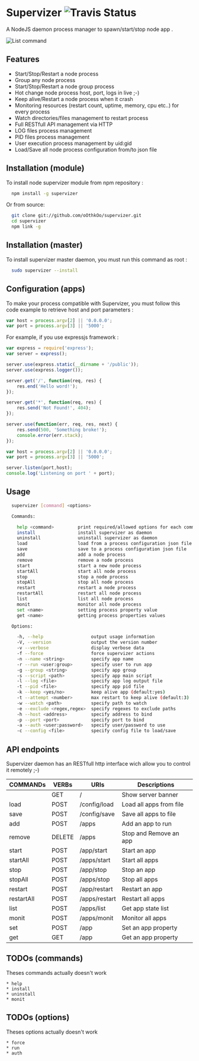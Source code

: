 Supervizer ![Travis Status](https://travis-ci.org/oOthkOo/supervizer.png)
========================
A NodeJS daemon process manager to spawn/start/stop node app .

![List command](https://raw.github.com/oOthkOo/supervizer/master/screenshots/supervizer-list.png)

Features
-----
 * Start/Stop/Restart a node process
 * Group any node process
 * Start/Stop/Restart a node group process
 * Hot change node process host, port, logs in live ;-)
 * Keep alive/Restart a node process when it crash
 * Monitoring resources (restart count, uptime, memory, cpu etc..) for every process
 * Watch directories/files management to restart process
 * Full RESTfull API management via HTTP
 * LOG files process management
 * PID files process management
 * User execution process management by uid:gid
 * Load/Save all node process configuration from/to json file
 
Installation (module)
-----
To install node supervizer module from npm repository :
``` sh
  npm install -g supervizer
```
Or from source:
``` sh
  git clone git://github.com/oOthkOo/supervizer.git 
  cd supervizer
  npm link -g
```

Installation (master)
-----
To install supervizer master daemon, you must run this command as root :
``` sh
  sudo supervizer --install
```

Configuration (apps)
-----
To make your process compatible with Supervizer, you must follow this code example to retrieve host and port parameters :
``` js
var host = process.argv[2] || '0.0.0.0';
var port = process.argv[3] || '5000';
```
For example, if you use expressjs framework :
``` js
var express = require('express');
var server = express();

server.use(express.static(__dirname + '/public'));
server.use(express.logger());

server.get('/', function(req, res) {  	
	res.end('Hello word!');
});

server.get('*', function(req, res) {
  	res.send('Not Found!', 404);
});

server.use(function(err, req, res, next) {  	
  	res.send(500, 'Something broke!');
	console.error(err.stack);
});

var host = process.argv[2] || '0.0.0.0';
var port = process.argv[3] || '5000';

server.listen(port,host);
console.log('Listening on port ' + port);
```

Usage
-----
``` sh
  supervizer [command] <options>

  Commands:

    help <command>         print required/allowed options for each command.
    install                install supervizer as daemon
    uninstall              uninstall supervizer as daemon
    load                   load from a process configuration json file
    save                   save to a process configuration json file
    add                    add a node process
    remove                 remove a node process
    start                  start a new node process
    startAll               start all node process
    stop                   stop a node process
    stopAll                stop all node process
    restart                restart a node process
    restartAll             restart all node process
    list                   list all node process
    monit                  monitor all node process
    set <name>             setting process property value
    get <name>             getting process properties values

  Options:

    -h, --help                  output usage information
    -V, --version               output the version number
    -v --verbose                display verbose data
    -f --force                  force supervizer actions
    -n --name <string>          specify app name
    -r --run <user:group>       specify user to run app
    -g --group <string>         specify app group
    -s --script <path>          specify app main script
    -l --log <file>             specify app log output file
    -t --pid <file>             specify app pid file
    -k --keep <yes/no>          keep alive app (default:yes)
    -t --attempt <number>       max restart to keep alive (default:3)
    -w --watch <path>           specify path to watch
    -e --exclude <regex,regex>  specify regexes to exclude paths
    -h --host <address>         specify address to bind
    -p --port <port>            specify port to bind
    -a --auth <user:password>   specify user/password to use
    -c --config <file>          specify config file to load/save
```

API endpoints
-----
Supervizer daemon has an RESTfull http interface wich allow you to control it remotely ;-)

| COMMANDs        | VERBs       | URIs            | Descriptions                      |
| ----------------|-------------|-----------------|-----------------------------------|   						
|				          | GET   		  | /		            | Show server banner                |
| load		        |	POST	 	    | /config/load		| Load all apps from file           |
| save		        |	POST	    	| /config/save		| Save all apps to file             |
| add		          |	POST		    | /apps				    | Add an app to run                 |
| remove	        |	DELETE	    |	/apps				    | Stop and Remove an app            |
| start		        | POST		    | /app/start			| Start an app                      |
| startAll        |	POST		    | /apps/start		  | Start all apps                    |
| stop            |	POST		    | /app/stop		    | Stop an app                       |
| stopAll		      | POST		    | /apps/stop			| Stop all apps                     |
| restart		      | POST	     	| /app/restart	  | Restart an app                    |
| restartAll	    | POST	    	| /apps/restart	  | Restart all apps                  |
| list			      | POST	    	| /apps/list		  |	Get app state list                |
| monit		        | POST		    | /apps/monit     |	Monitor all apps                  |
| set			        | POST		    | /app			      |	Set an app property		            |	
| get			        | GET		    | /app			      |	Get an app property

TODOs (commands)
-----
Theses commands actually doesn't work
     
    * help
    * install
    * uninstall           
	* monit
	
 TODOs (options)
-----
Theses options actually doesn't work
	
	* force
	* run
	* auth
	

